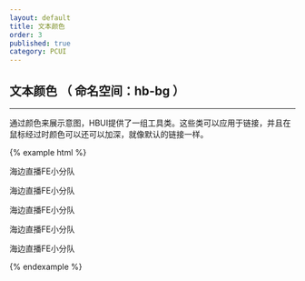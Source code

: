 ```yaml
---
layout: default
title: 文本颜色
order: 3
published: true
category: PCUI
---
```


## 文本颜色 <span class="text-small-title">（ 命名空间：hb-bg ）</span>
-----------

通过颜色来展示意图，HBUI提供了一组工具类。这些类可以应用于链接，并且在鼠标经过时颜色可以还可以加深，就像默认的链接一样。

{% example html %}
<!-- html示例 -->
<p class="hb-text-default">海边直播FE小分队</p>
<p class="hb-text-primary">海边直播FE小分队</p>
<p class="hb-text-success">海边直播FE小分队</p>
<p class="hb-text-warning">海边直播FE小分队</p>
<p class="hb-text-danger">海边直播FE小分队</p>
{% endexample %}
